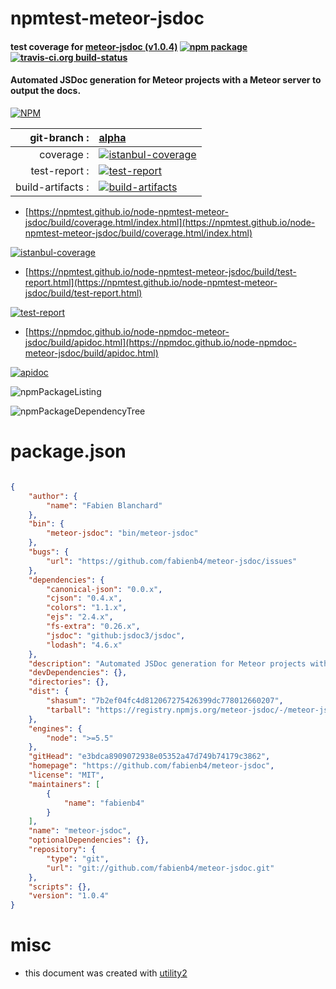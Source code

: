 # npmtest-meteor-jsdoc

#### test coverage for  [meteor-jsdoc (v1.0.4)](https://github.com/fabienb4/meteor-jsdoc)  [![npm package](https://img.shields.io/npm/v/npmtest-meteor-jsdoc.svg?style=flat-square)](https://www.npmjs.org/package/npmtest-meteor-jsdoc) [![travis-ci.org build-status](https://api.travis-ci.org/npmtest/node-npmtest-meteor-jsdoc.svg)](https://travis-ci.org/npmtest/node-npmtest-meteor-jsdoc)

#### Automated JSDoc generation for Meteor projects with a Meteor server to output the docs.

[![NPM](https://nodei.co/npm/meteor-jsdoc.png?downloads=true&downloadRank=true&stars=true)](https://www.npmjs.com/package/meteor-jsdoc)

| git-branch : | [alpha](https://github.com/npmtest/node-npmtest-meteor-jsdoc/tree/alpha)|
|--:|:--|
| coverage : | [![istanbul-coverage](https://npmtest.github.io/node-npmtest-meteor-jsdoc/build/coverage.badge.svg)](https://npmtest.github.io/node-npmtest-meteor-jsdoc/build/coverage.html/index.html)|
| test-report : | [![test-report](https://npmtest.github.io/node-npmtest-meteor-jsdoc/build/test-report.badge.svg)](https://npmtest.github.io/node-npmtest-meteor-jsdoc/build/test-report.html)|
| build-artifacts : | [![build-artifacts](https://npmtest.github.io/node-npmtest-meteor-jsdoc/glyphicons_144_folder_open.png)](https://github.com/npmtest/node-npmtest-meteor-jsdoc/tree/gh-pages/build)|

- [https://npmtest.github.io/node-npmtest-meteor-jsdoc/build/coverage.html/index.html](https://npmtest.github.io/node-npmtest-meteor-jsdoc/build/coverage.html/index.html)

[![istanbul-coverage](https://npmtest.github.io/node-npmtest-meteor-jsdoc/build/screenCapture.buildCi.browser.%252Ftmp%252Fbuild%252Fcoverage.lib.html.png)](https://npmtest.github.io/node-npmtest-meteor-jsdoc/build/coverage.html/index.html)

- [https://npmtest.github.io/node-npmtest-meteor-jsdoc/build/test-report.html](https://npmtest.github.io/node-npmtest-meteor-jsdoc/build/test-report.html)

[![test-report](https://npmtest.github.io/node-npmtest-meteor-jsdoc/build/screenCapture.buildCi.browser.%252Ftmp%252Fbuild%252Ftest-report.html.png)](https://npmtest.github.io/node-npmtest-meteor-jsdoc/build/test-report.html)

- [https://npmdoc.github.io/node-npmdoc-meteor-jsdoc/build/apidoc.html](https://npmdoc.github.io/node-npmdoc-meteor-jsdoc/build/apidoc.html)

[![apidoc](https://npmdoc.github.io/node-npmdoc-meteor-jsdoc/build/screenCapture.buildCi.browser.%252Ftmp%252Fbuild%252Fapidoc.html.png)](https://npmdoc.github.io/node-npmdoc-meteor-jsdoc/build/apidoc.html)

![npmPackageListing](https://npmtest.github.io/node-npmtest-meteor-jsdoc/build/screenCapture.npmPackageListing.svg)

![npmPackageDependencyTree](https://npmtest.github.io/node-npmtest-meteor-jsdoc/build/screenCapture.npmPackageDependencyTree.svg)



# package.json

```json

{
    "author": {
        "name": "Fabien Blanchard"
    },
    "bin": {
        "meteor-jsdoc": "bin/meteor-jsdoc"
    },
    "bugs": {
        "url": "https://github.com/fabienb4/meteor-jsdoc/issues"
    },
    "dependencies": {
        "canonical-json": "0.0.x",
        "cjson": "0.4.x",
        "colors": "1.1.x",
        "ejs": "2.4.x",
        "fs-extra": "0.26.x",
        "jsdoc": "github:jsdoc3/jsdoc",
        "lodash": "4.6.x"
    },
    "description": "Automated JSDoc generation for Meteor projects with a Meteor server to output the docs.",
    "devDependencies": {},
    "directories": {},
    "dist": {
        "shasum": "7b2ef04fc4d812067275426399dc778012660207",
        "tarball": "https://registry.npmjs.org/meteor-jsdoc/-/meteor-jsdoc-1.0.4.tgz"
    },
    "engines": {
        "node": ">=5.5"
    },
    "gitHead": "e3bdca8909072938e05352a47d749b74179c3862",
    "homepage": "https://github.com/fabienb4/meteor-jsdoc",
    "license": "MIT",
    "maintainers": [
        {
            "name": "fabienb4"
        }
    ],
    "name": "meteor-jsdoc",
    "optionalDependencies": {},
    "repository": {
        "type": "git",
        "url": "git://github.com/fabienb4/meteor-jsdoc.git"
    },
    "scripts": {},
    "version": "1.0.4"
}
```



# misc
- this document was created with [utility2](https://github.com/kaizhu256/node-utility2)
